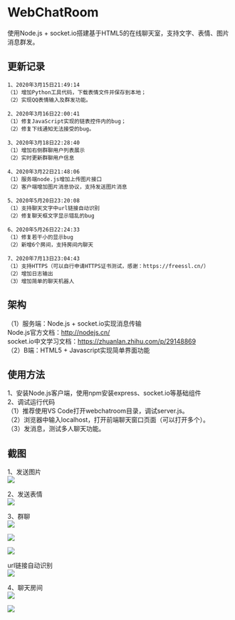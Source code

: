 # WebChatRoom
使用Node.js + socket.io搭建基于HTML5的在线聊天室，支持文字、表情、图片消息群发。

## 更新记录
```
1、2020年3月15日21:49:14  
（1）增加Python工具代码，下载表情文件并保存到本地；  
（2）实现QQ表情输入及群发功能。

2、2020年3月16日22:00:41  
（1）修复JavaScript实现的链表控件内的bug；  
（2）修复下线通知无法接受的bug。

3、2020年3月18日22:28:40  
（1）增加右侧群聊用户列表展示  
（2）实时更新群聊用户信息  

4、2020年3月22日21:48:06  
（1）服务端node.js增加上传图片接口  
（2）客户端增加图片消息协议，支持发送图片消息  

5、2020年5月20日23:20:08  
（1）支持聊天文字中url链接自动识别  
（2）修复聊天框文字显示错乱的bug

6、2020年5月26日22:24:33  
（1）修复若干小的显示bug  
（2）新增6个房间，支持房间内聊天

7、2020年7月13日23:04:43  
（1）支持HTTPS（可以自行申请HTTPS证书测试，感谢：https://freessl.cn/）  
（2）增加日志输出  
（3）增加简单的聊天机器人
```

## 架构
（1）服务端：Node.js + socket.io实现消息传输  
    Node.js官方文档：http://nodejs.cn/  
    socket.io中文学习文档：https://zhuanlan.zhihu.com/p/29148869  
（2）B端：HTML5 + Javascript实现简单界面功能

## 使用方法
1、安装Node.js客户端，使用npm安装express、socket.io等基础组件  
2、调试运行代码  
（1）推荐使用VS Code打开webchatroom目录，调试server.js。  
（2）浏览器中输入localhost，打开前端聊天窗口页面（可以打开多个）。  
（3）发消息，测试多人聊天功能。


## 截图

1、发送图片  
![](https://raw.githubusercontent.com/JelinYao/WebChatRoom/master/img/chat3.png)

2、发送表情  
![](https://raw.githubusercontent.com/JelinYao/WebChatRoom/master/img/chat2.png)

3、群聊  
![](https://raw.githubusercontent.com/JelinYao/WebChatRoom/master/img/screen.png)

![](https://raw.githubusercontent.com/JelinYao/WebChatRoom/master/img/emoji.png)

![](https://raw.githubusercontent.com/JelinYao/WebChatRoom/master/img/chat1.png)

url链接自动识别  
![](https://raw.githubusercontent.com/JelinYao/WebChatRoom/master/img/chat4.png)


4、聊天房间  
![](https://raw.githubusercontent.com/JelinYao/WebChatRoom/master/img/room.png)

![](https://raw.githubusercontent.com/JelinYao/WebChatRoom/master/img/chat5.png)



